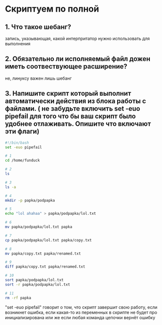 # Скриптуем по полной

## 1. Что такое шебанг?
запись, указывающая, какой интерпритатор нужно использовать для выполнения
## 2. Обязательно ли исполняемый файл дожен иметь соотвествующее расширение?
не, линуксу важен лишь шебанг
## 3. Напишите скрипт который выполнит автоматически действия из блока работы с файлами. ( не забудьте включить set -euo pipefail для того что бы ваш скрипт было удобнее отлаживать. Опишите что включают эти флаги)

``` bash
#!/bin/bash
set -euo pipefail

# 1
cd /home/funduck

# 2
ls

# 3
ls -a

# 4
mkdir -p papka/podpapka

# 5
echo "lol ahahaa" > papka/podpapka/lol.txt

# 6
mv papka/podpapka/lol.txt papka

# 7
cp papka/podpapka/lol.txt papka/copy.txt

# 8
mv papka/copy.txt papka/renamed.txt

# 9
diff papka/copy.txt papka/renamed.txt

# 10
sort papka/podpapka/lol.txt
sort -r papka/podpapka/lol.txt

# 11
rm -rf papka
```    
"set -euo pipefail" говорит о том, что скрипт завершит свою работу, если возникнет ошибка, если какая-то из переменных в скрипте не будет про инициализирована или же если любая команда цепочки вернёт ошибку
